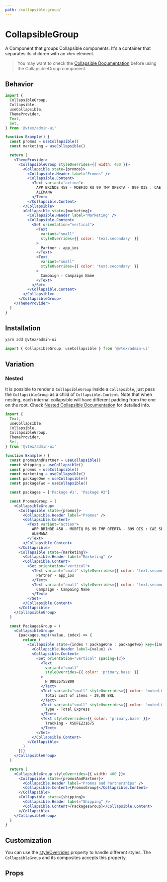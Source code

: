 ```yaml
---
path: /collapsible-group/
---
```


# CollapsibleGroup

A Component that groups Collapsible components. It's a container that separates its children with an `<hr>` element.

<blockquote palette="primary">

You may want to check the [Collapsible Documentation](/collapsible/) before using the CollapsibleGroup component.

</blockquote>

## Behavior

```jsx
import {
  CollapsibleGroup,
  Collapsible,
  useCollapsible,
  ThemeProvider,
  Text,
  Set,
} from '@vtex/admin-ui'

function Example() {
  const promos = useCollapsible()
  const marketing = useCollapsible()

  return (
    <ThemeProvider>
      <CollapsibleGroup styleOverrides={{ width: 400 }}>
        <Collapsible state={promos}>
          <Collapsible.Header label="Promos" />
          <Collapsible.Content>
            <Text variant="action">
              APP BRINDE 458 - MOBFIQ R$ 99 TMP OFERTA - 899 OIS : CAE SEMANA -
              ALEMANA
            </Text>
          </Collapsible.Content>
        </Collapsible>
        <Collapsible state={marketing}>
          <Collapsible.Header label="Marketing" />
          <Collapsible.Content>
            <Set orientation="vertical">
              <Text
                variant="small"
                styleOverrides={{ color: 'text.secondary' }}
              >
                Partner - app_ios
              </Text>
              <Text
                variant="small"
                styleOverrides={{ color: 'text.secondary' }}
              >
                Campaign - Campaign Name
              </Text>
            </Set>
          </Collapsible.Content>
        </Collapsible>
      </CollapsibleGroup>
    </ThemeProvider>
  )
}
```

## Installation

```sh
yarn add @vtex/admin-ui
```

```jsx static
import { CollapsibleGroup, useCollapsible } from '@vtex/admin-ui'
```

## Variation

### Nested

It is possible to render a `CollapsibleGroup` inside a `Collapsible`, just pass the `CollapsibleGroup` as a child of `Collapsible.Content`. Note that when nesting, each internal collapsible will have different padding from the one on the root. Check [Nested Collapsible Documentation](/collapsible/#nested) for detailed info.

```jsx
import {
  Text,
  useCollapsible,
  Collapsible,
  CollapsibleGroup,
  ThemeProvider,
  Set,
} from '@vtex/admin-ui'

function Example() {
  const promosAndPartner = useCollapsible()
  const shipping = useCollapsible()
  const promos = useCollapsible()
  const marketing = useCollapsible()
  const packageOne = useCollapsible()
  const packageTwo = useCollapsible()

  const packages = ['Package #1', 'Package #2']

  const PromosGroup = (
    <CollapsibleGroup>
      <Collapsible state={promos}>
        <Collapsible.Header label="Promos" />
        <Collapsible.Content>
          <Text variant="action">
            APP BRINDE 458 - MOBFIQ R$ 99 TMP OFERTA - 899 OIS : CAE SEMANA -
            ALEMANA
          </Text>
        </Collapsible.Content>
      </Collapsible>
      <Collapsible state={marketing}>
        <Collapsible.Header label="Marketing" />
        <Collapsible.Content>
          <Set orientation="vertical">
            <Text variant="small" styleOverrides={{ color: 'text.secondary' }}>
              Partner - app_ios
            </Text>
            <Text variant="small" styleOverrides={{ color: 'text.secondary' }}>
              Campaign - Campaing Name
            </Text>
          </Set>
        </Collapsible.Content>
      </Collapsible>
    </CollapsibleGroup>
  )

  const PackagesGroup = (
    <CollapsibleGroup>
      {packages.map((value, index) => {
        return (
          <Collapsible state={index ? packageOne : packageTwo} key={index}>
            <Collapsible.Header label={value} />
            <Collapsible.Content>
              <Set orientation="vertical" spacing={2}>
                <Text
                  variant="small"
                  styleOverrides={{ color: 'primary.base' }}
                >
                  N 00025755809
                </Text>
                <Text variant="small" styleOverrides={{ color: 'muted.0' }}>
                  Total cost of items - 39,00 BRL
                </Text>
                <Text variant="small" styleOverrides={{ color: 'muted.0' }}>
                  Type - Total Express
                </Text>
                <Text styleOverrides={{ color: 'primary.base' }}>
                  Tracking - XSDFE231675
                </Text>
              </Set>
            </Collapsible.Content>
          </Collapsible>
        )
      })}
    </CollapsibleGroup>
  )

  return (
    <CollapsibleGroup styleOverrides={{ width: 400 }}>
      <Collapsible state={promosAndPartner}>
        <Collapsible.Header label="Promos and Partnerships" />
        <Collapsible.Content>{PromosGroup}</Collapsible.Content>
      </Collapsible>
      <Collapsible state={shipping}>
        <Collapsible.Header label="Shipping" />
        <Collapsible.Content>{PackagesGroup}</Collapsible.Content>
      </Collapsible>
    </CollapsibleGroup>
  )
}
```

## Customization

You can use the [styleOverrides](/theming/inline-styles/#styles--styleoverrides) property to handle different styles. The `CollapsibleGroup` and its composites accepts this property.

## Props

<propdetails heading="CollapsibleGroup" component="CollapsibleGroup"></propdetails>
